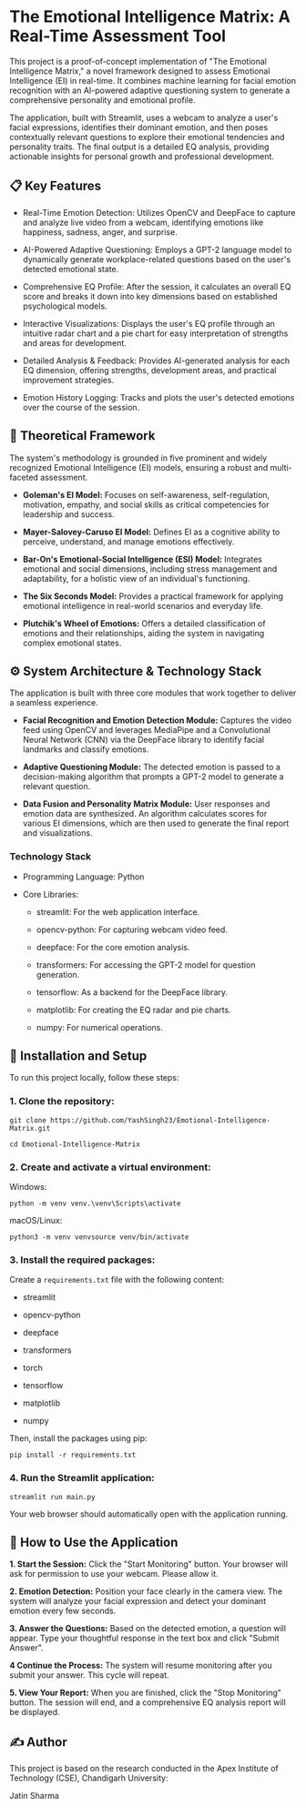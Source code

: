 # **The Emotional Intelligence Matrix: A Real-Time Assessment Tool**


This project is a proof-of-concept implementation of "The Emotional Intelligence Matrix," a novel framework designed to assess Emotional Intelligence (EI) in real-time. It combines machine learning for facial emotion recognition with an AI-powered adaptive questioning system to generate a comprehensive personality and emotional profile.


The application, built with Streamlit, uses a webcam to analyze a user's facial expressions, identifies their dominant emotion, and then poses contextually relevant questions to explore their emotional tendencies and personality traits. The final output is a detailed EQ analysis, providing actionable insights for personal growth and professional development.




## 📋 Key Features

* Real-Time Emotion Detection: Utilizes OpenCV and DeepFace to capture and analyze live video from a webcam, identifying emotions like happiness, sadness, anger, and surprise.




* AI-Powered Adaptive Questioning: Employs a GPT-2 language model to dynamically generate workplace-related questions based on the user's detected emotional state.


* Comprehensive EQ Profile: After the session, it calculates an overall EQ score and breaks it down into key dimensions based on established psychological models.

* Interactive Visualizations: Displays the user's EQ profile through an intuitive radar chart and a pie chart for easy interpretation of strengths and areas for development.

* Detailed Analysis & Feedback: Provides AI-generated analysis for each EQ dimension, offering strengths, development areas, and practical improvement strategies.

* Emotion History Logging: Tracks and plots the user's detected emotions over the course of the session.

## 🧠 Theoretical Framework

The system's methodology is grounded in five prominent and widely recognized Emotional Intelligence (EI) models, ensuring a robust and multi-faceted assessment.




* **Goleman's EI Model:** Focuses on self-awareness, self-regulation, motivation, empathy, and social skills as critical competencies for leadership and success.



* **Mayer-Salovey-Caruso EI Model:** Defines EI as a cognitive ability to perceive, understand, and manage emotions effectively.



* **Bar-On's Emotional-Social Intelligence (ESI) Model:** Integrates emotional and social dimensions, including stress management and adaptability, for a holistic view of an individual's functioning.



* **The Six Seconds Model:** Provides a practical framework for applying emotional intelligence in real-world scenarios and everyday life.



* **Plutchik's Wheel of Emotions:** Offers a detailed classification of emotions and their relationships, aiding the system in navigating complex emotional states.


## ⚙️ System Architecture & Technology Stack

The application is built with three core modules that work together to deliver a seamless experience.


* **Facial Recognition and Emotion Detection Module:** Captures the video feed using OpenCV and leverages MediaPipe and a Convolutional Neural Network (CNN) via the DeepFace library to identify facial landmarks and classify emotions.



* **Adaptive Questioning Module:** The detected emotion is passed to a decision-making algorithm that prompts a GPT-2 model to generate a relevant question.


* **Data Fusion and Personality Matrix Module:** User responses and emotion data are synthesized. An algorithm calculates scores for various EI dimensions, which are then used to generate the final report and visualizations.

### Technology Stack

* Programming Language: Python

* Core Libraries:

  * streamlit: For the web application interface.

  * opencv-python: For capturing webcam video feed.

  * deepface: For the core emotion analysis.

  * transformers: For accessing the GPT-2 model for question generation.

  * tensorflow: As a backend for the DeepFace library.

  * matplotlib: For creating the EQ radar and pie charts.

  * numpy: For numerical operations.

## 🚀 Installation and Setup

To run this project locally, follow these steps:

### 1. Clone the repository:


``` git clone https://github.com/YashSingh23/Emotional-Intelligence-Matrix.git ```

``` cd Emotional-Intelligence-Matrix ```

### 2. Create and activate a virtual environment:

Windows:


``` python -m venv venv.\venv\Scripts\activate ```

macOS/Linux: 


``` python3 -m venv venvsource venv/bin/activate ```


### 3. Install the required packages:

Create a ``` requirements.txt ``` file with the following content:

* streamlit

* opencv-python

* deepface

* transformers

* torch

* tensorflow

* matplotlib

* numpy

Then, install the packages using pip:


``` pip install -r requirements.txt ```

### 4. Run the Streamlit application:


``` streamlit run main.py ```

Your web browser should automatically open with the application running.

## 📖 How to Use the Application

**1. Start the Session:** Click the "Start Monitoring" button. Your browser will ask for permission to use your webcam. Please allow it.

**2. Emotion Detection:** Position your face clearly in the camera view. The system will analyze your facial expression and detect your dominant emotion every few seconds.

**3. Answer the Questions:** Based on the detected emotion, a question will appear. Type your thoughtful response in the text box and click "Submit Answer".

**4 Continue the Process:** The system will resume monitoring after you submit your answer. This cycle will repeat.

**5. View Your Report:** When you are finished, click the "Stop Monitoring" button. The session will end, and a comprehensive EQ analysis report will be displayed.

## ✍️ Author

This project is based on the research conducted in the Apex Institute of Technology (CSE), Chandigarh University:


Jatin Sharma 

